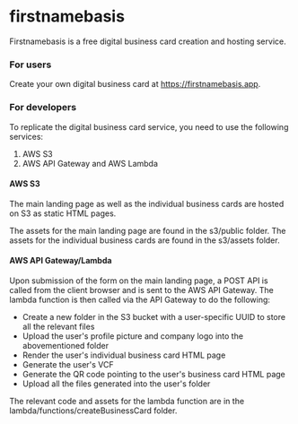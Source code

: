 # firstnamebasis

Firstnamebasis is a free digital business card creation and hosting service.

### For users

Create your own digital business card at https://firstnamebasis.app.

### For developers

To replicate the digital business card service, you need to use the following services:
1. AWS S3
2. AWS API Gateway and AWS Lambda

#### AWS S3

The main landing page as well as the individual business cards are hosted on S3 as static HTML pages.

The assets for the main landing page are found in the s3/public folder.
The assets for the individual business cards are found in the s3/assets folder.

#### AWS API Gateway/Lambda

Upon submission of the form on the main landing page, a POST API is called from the client browser and is sent to the AWS API Gateway. The lambda function is then called via the API Gateway to do the following:

* Create a new folder in the S3 bucket with a user-specific UUID to store all the relevant files
* Upload the user's profile picture and company logo into the abovementioned folder
* Render the user's individual business card HTML page
* Generate the user's VCF
* Generate the QR code pointing to the user's business card HTML page
* Upload all the files generated into the user's folder

The relevant code and assets for the lambda function are in the lambda/functions/createBusinessCard folder.


